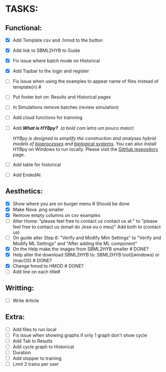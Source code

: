 # TASKS:

## Functional:
- [x] Add Template csv and .hmod to the button
- [x] Add link to SBML2HYB to Guide
- [x] Fix issue where batch mode on Historical
- [x] Add Topbar to the logjn and register 
- [ ] Fix issue when using the examples to appear name of files instead of template(n) #
- [ ] Put footer bot on: Results and Historical pages 
- [ ] In Simulations remove batches (review simulation) 
- [ ] Add cloud functions for trainning
- [ ] Add **_What is HYBpy?_**  _(a bold com letra um pouco maior)_

	_HYBpy is designed to simplify the construction and analyses hybrid models of [bioprocesses](__[https://www.sciencedirect.com/science/article/pii/S0098135422002897?via%3Dihub#abs0001](https://www.sciencedirect.com/science/article/pii/S0098135422002897?via%3Dihub#abs0001)__) and [biological systems](__[https://www.mdpi.com/2673-2688/4/1/14#B25-ai-04-00014](https://www.mdpi.com/2673-2688/4/1/14#B25-ai-04-00014)__)._
	You can also install HYBpy on Windows to run locally. Please visit the [GitHub respository](__[https://github.com/joko1712/HYBpy](https://github.com/joko1712/HYBpy)__) page.

- [ ] Add table for historical
- [ ] Add EndedAt


## Aesthetics:
- [x] Show where you are on burger menu # Should be done
- [x] Make Nova .png smaller
- [x] Remove empty columns on csv examples
- [ ] Alter Home:
      "please feel free to contact us contact us at:" to "please feel free to contact us (email do Jose ou o meu)"  Add both to (contact us)
- [ ] On guide alter Step 6: "Verify and Modify Mlm Settings" to "Verify and Modify ML Settings" and "After adding the ML component" 
- [x] On the Help make the images from SBML2HYB smaller # DONE?
- [x] Help alter the download SBML2HYB to: SBML2HYB tool](windows) or  (macOS) # DONE?
- [x] Change hmod to HMOD # DONE?
- [ ] Add line on each title#
## Writting:
- [ ] Write Article

## Extra:
- [ ] Add files to run local
- [ ] Fix issue when showing graphs if only 1 graph don't show cycle 
- [ ] Add Tab to Results
- [ ] Add cycle graph to Historical
- [ ] Duration
- [ ] Add stopper to training
- [ ] Limit 2 trains per user